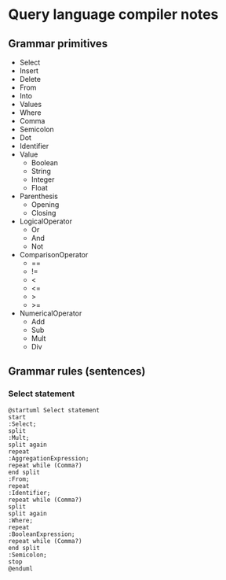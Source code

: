 # Query language compiler notes

## Grammar primitives

- Select
- Insert
- Delete
- From
- Into
- Values
- Where
- Comma
- Semicolon
- Dot
- Identifier
- Value
  - Boolean
  - String
  - Integer
  - Float
- Parenthesis
  - Opening
  - Closing
- LogicalOperator
  - Or
  - And
  - Not
- ComparisonOperator
  - ==
  - !=
  - <
  - <=
  - \>
  - \>=
- NumericalOperator
  - Add
  - Sub
  - Mult
  - Div

## Grammar rules (sentences)

### Select statement

```puml
@startuml Select statement
start
:Select;
split
:Mult;
split again
repeat
:AggregationExpression;
repeat while (Comma?)
end split
:From;
repeat
:Identifier;
repeat while (Comma?)
split
split again
:Where;
repeat
:BooleanExpression;
repeat while (Comma?)
end split
:Semicolon;
stop
@enduml
```
